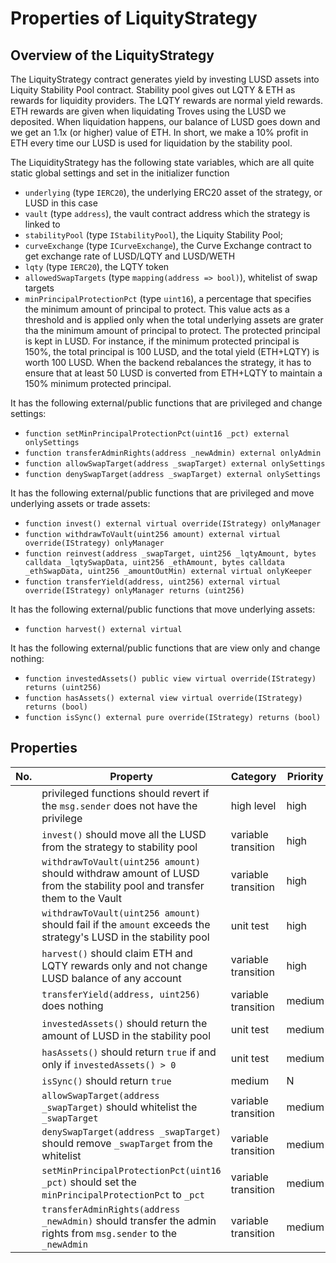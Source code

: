 # Properties of LiquityStrategy

## Overview of the LiquityStrategy

The LiquityStrategy contract generates yield by investing LUSD assets into Liquity Stability Pool contract. Stability pool gives out LQTY & ETH as rewards for liquidity providers. The LQTY rewards are normal yield rewards. ETH rewards are given when liquidating Troves using the LUSD we deposited. When liquidation happens, our balance of LUSD goes down and we get an 1.1x (or higher) value of ETH. In short, we make a 10% profit in ETH every time our LUSD is used for liquidation by the stability pool.

The LiquidityStrategy has the following state variables, which are all quite static global settings and set in the initializer function
* `underlying` (type `IERC20`), the underlying ERC20 asset of the strategy, or LUSD in this case
* `vault` (type `address`), the vault contract address which the strategy is linked to
* `stabilityPool` (type `IStabilityPool`), the Liquity Stability Pool;
* `curveExchange` (type `ICurveExchange`), the Curve Exchange contract to get exchange rate of LUSD/LQTY and LUSD/WETH
* `lqty` (type `IERC20`), the LQTY token
* `allowedSwapTargets` (type `mapping(address => bool)`), whitelist of swap targets
* `minPrincipalProtectionPct` (type `uint16`), a percentage that specifies the minimum amount of principal to protect. This value acts as a threshold and is applied only when the total underlying assets are grater tha the minimum amount of principal to protect. The protected principal is kept in LUSD. For instance, if the minimum protected principal is 150%, the total principal is 100 LUSD, and the total yield (ETH+LQTY) is worth 100 LUSD. When the backend rebalances the strategy, it has to ensure that at least 50 LUSD is converted from ETH+LQTY to maintain a 150% minimum protected principal.

It has the following external/public functions that are privileged and change settings:
* `function setMinPrincipalProtectionPct(uint16 _pct) external onlySettings`
* `function transferAdminRights(address _newAdmin) external onlyAdmin`
* `function allowSwapTarget(address _swapTarget) external onlySettings`
* `function denySwapTarget(address _swapTarget) external onlySettings`

It has the following external/public functions that are privileged and move underlying assets or trade assets:
* `function invest() external virtual override(IStrategy) onlyManager`
* `function withdrawToVault(uint256 amount) external virtual override(IStrategy) onlyManager`
* `function reinvest(address _swapTarget, uint256 _lqtyAmount, bytes calldata _lqtySwapData, uint256 _ethAmount, bytes calldata _ethSwapData, uint256 _amountOutMin) external virtual onlyKeeper`
* `function transferYield(address, uint256) external virtual override(IStrategy) onlyManager returns (uint256)`

It has the following external/public functions that move underlying assets:
* `function harvest() external virtual`

It has the following external/public functions that are view only and change nothing:
* `function investedAssets() public view virtual override(IStrategy) returns (uint256)`
* `function hasAssets() external view virtual override(IStrategy) returns (bool)`
* `function isSync() external pure override(IStrategy) returns (bool)`

## Properties

| No. | Property  | Category | Priority | Specified | Verified | Report |
| ---- | --------  | -------- | -------- | -------- | -------- | -------- |
| | privileged functions should revert if the `msg.sender` does not have the privilege | high level | high | N | N | |
| |`invest()` should move all the LUSD from the strategy to stability pool | variable transition | high | N | N | |
| |`withdrawToVault(uint256 amount)` should withdraw amount of LUSD from the stability pool and transfer them to the Vault | variable transition | high | N | N | |
| |`withdrawToVault(uint256 amount)` should fail if the `amount` exceeds the strategy's LUSD in the stability pool | unit test | high | N | N | |
| |`harvest()` should claim ETH and LQTY rewards only and not change LUSD balance of any account | variable transition | high | N | N | |
| |`transferYield(address, uint256)` does nothing | variable transition | medium | N | N | |
| |`investedAssets()` should return the amount of LUSD in the stability pool | unit test | medium | N | N | |
| |`hasAssets()` should return `true` if and only if `investedAssets() > 0` | unit test | medium | N | N | |
| |`isSync()` should return `true` | medium | N | N | |
| |`allowSwapTarget(address _swapTarget)` should whitelist the `_swapTarget` | variable transition | medium | N | N | |
| |`denySwapTarget(address _swapTarget)` should remove `_swapTarget` from the whitelist | variable transition | medium | N | N | |
| |`setMinPrincipalProtectionPct(uint16 _pct)` should set the `minPrincipalProtectionPct` to `_pct` | variable transition | medium | N | N | |
| |`transferAdminRights(address _newAdmin)` should transfer the admin rights from `msg.sender` to the `_newAdmin` | variable transition | medium | N | N | |

